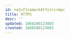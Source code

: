 ```yaml
---
id: na2uf1zamwck4tfi1rcrmpv
title: HTTPS
desc: ''
updated: 1660280123083
created: 1660280123083
---
```

